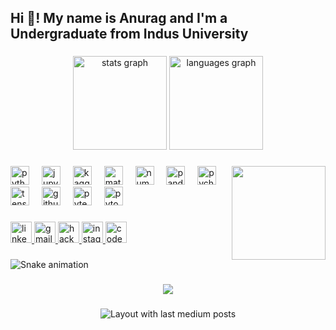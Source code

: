 <h2 align="left">Hi 👋! My name is Anurag and I'm a Undergraduate from Indus University</h2>

###

<div align="center">
  <img src="https://github-readme-stats.vercel.app/api?username=anuragab1660&hide_title=false&hide_rank=false&show_icons=true&include_all_commits=true&count_private=true&disable_animations=false&theme=dracula&locale=en&hide_border=false" height="150" alt="stats graph"  />
  <img src="https://github-readme-stats.vercel.app/api/top-langs?username=anuragab1660&locale=en&hide_title=false&layout=compact&card_width=320&langs_count=5&theme=dracula&hide_border=false" height="150" alt="languages graph"  />
</div>

###

<img align="right" height="150" src="https://encrypted-tbn0.gstatic.com/images?q=tbn:ANd9GcQsnes-Jm2EAb8mlEqS2SMaIwQJklZcBzSXKQ&s"  />

###

<div align="left">
  <img src="https://cdn.jsdelivr.net/gh/devicons/devicon/icons/python/python-original.svg" height="30" alt="python logo"  />
  <img width="12" />
  <img src="https://cdn.jsdelivr.net/gh/devicons/devicon/icons/jupyter/jupyter-original.svg" height="30" alt="jupyter logo"  />
  <img width="12" />
  <img src="https://cdn.jsdelivr.net/gh/devicons/devicon/icons/kaggle/kaggle-original.svg" height="30" alt="kaggle logo"  />
  <img width="12" />
  <img src="https://cdn.jsdelivr.net/gh/devicons/devicon/icons/matlab/matlab-original.svg" height="30" alt="matlab logo"  />
  <img width="12" />
  <img src="https://cdn.jsdelivr.net/gh/devicons/devicon/icons/numpy/numpy-original.svg" height="30" alt="numpy logo"  />
  <img width="12" />
  <img src="https://cdn.jsdelivr.net/gh/devicons/devicon/icons/pandas/pandas-original.svg" height="30" alt="pandas logo"  />
  <img width="12" />
  <img src="https://cdn.jsdelivr.net/gh/devicons/devicon/icons/pycharm/pycharm-original.svg" height="30" alt="pycharm logo"  />
  <img width="12" />
  <img src="https://cdn.jsdelivr.net/gh/devicons/devicon/icons/tensorflow/tensorflow-original.svg" height="30" alt="tensorflow logo"  />
  <img width="12" />
  <img src="https://cdn.jsdelivr.net/gh/devicons/devicon/icons/github/github-original.svg" height="30" alt="github logo"  />
  <img width="12" />
  <img src="https://cdn.jsdelivr.net/gh/devicons/devicon/icons/pytest/pytest-original.svg" height="30" alt="pytest logo"  />
  <img width="12" />
  <img src="https://cdn.jsdelivr.net/gh/devicons/devicon/icons/pytorch/pytorch-original.svg" height="30" alt="pytorch logo"  />
</div>

###

<div align="left">
  <a href="https://www.linkedin.com/in/anuragbarkhade/" target="_blank">
    <img src="https://img.shields.io/static/v1?message=LinkedIn&logo=linkedin&label=&color=white&logoColor=blue&labelColor=&style=flat" height="34" alt="linkedin logo"  />
  </a>
  <a href="https://mail.google.com/mail/anuragab1660@gmail.com" target="_blank">
    <img src="https://img.shields.io/static/v1?message=Gmail&logo=gmail&label=&color=green&logoColor=red&labelColor=&style=flat" height="34" alt="gmail logo"  />
  </a>
  <a href="https://www.hackerrank.com/profile/anuragab1660" target="_blank">
    <img src="https://img.shields.io/static/v1?message=HackerRank&logo=hackerrank&label=&color=black&logoColor=skyblue&labelColor=&style=flat" height="34" alt="hackerrank logo"  />
  </a>
  <a href="https://www.instagram.com/theanuragbarkhade/" target="_blank">
    <img src="https://img.shields.io/static/v1?message=Instagram&logo=instagram&label=&color=pink&logoColor=&labelColor=&style=flat" height="34" alt="instagram logo"  />
  </a>
  <a href="https://codepen.io/anuragab1660" target="_blank">
    <img src="https://img.shields.io/static/v1?message=Codepen&logo=codepen&label=&color=yellow&logoColor=black&labelColor=&style=flat" height="34" alt="codepen logo"  />
  </a>
</div>

###

<img src="https://raw.githubusercontent.com/anuragab1660/anuragab1660/output/snake.svg" alt="Snake animation" />

###

<div align="center">
  <img src="https://profile-counter.glitch.me/anuragab1660/count.svg?"  />
</div>

###

<div align="center">
  <img src="https://github-read-medium-git-main.pahlevikun.vercel.app/latest?limit=4&username=anuragab1660&theme=codeSTACKr" alt="Layout with last medium posts"  />
</div>

###
